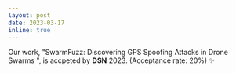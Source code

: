 ```yaml
---
layout: post
date: 2023-03-17
inline: true
---
```

Our work, "SwarmFuzz: Discovering GPS Spoofing Attacks in Drone Swarms ", is accpeted by **DSN** 2023. (Acceptance rate: 20%) :sparkles: 
<!-- A simple inline announcement with Markdown emoji! :sparkles: :smile: -->
